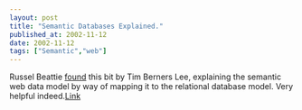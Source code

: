 ```yaml
---
layout: post
title: "Semantic Databases Explained."
published_at: 2002-11-12
date: 2002-11-12
tags: ["Semantic","web"]
---
```


Russel Beattie [found](http://www.russellbeattie.com/notebook/index.jsp?date=20021109#012426) this bit by Tim Berners Lee, explaining the semantic web data model by way of mapping it to the relational database model. Very helpful indeed.[Link](http://www.w3.org/DesignIssues/RDFnot.html#Semantic1)  